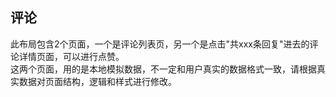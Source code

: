 ## 评论

此布局包含2个页面，一个是评论列表页，另一个是点击"共xxx条回复"进去的评论详情页面，可以进行点赞。  
这两个页面，用的是本地模拟数据，不一定和用户真实的数据格式一致，请根据真实数据对页面结构，逻辑和样式进行修改。